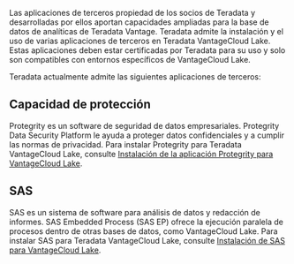 Las aplicaciones de terceros propiedad de los socios de Teradata y desarrolladas por ellos aportan capacidades ampliadas para la base de datos de analíticas de Teradata Vantage. Teradata admite la instalación y el uso de varias aplicaciones de terceros en Teradata VantageCloud Lake. Estas aplicaciones deben estar certificadas por Teradata para su uso y solo son compatibles con entornos específicos de VantageCloud Lake.

Teradata actualmente admite las siguientes aplicaciones de terceros:

Capacidad de protección
-----------------------

Protegrity es un software de seguridad de datos empresariales. Protegrity Data Security Platform le ayuda a proteger datos confidenciales y a cumplir las normas de privacidad. Para instalar Protegrity para Teradata VantageCloud Lake, consulte [Instalación de la aplicación Protegrity para VantageCloud Lake](https://docs.teradata.com/access/sources/dita/topic?dita:topicPath=bdz1707141094808.dita).

SAS
---

SAS es un sistema de software para análisis de datos y redacción de informes. SAS Embedded Process (SAS EP) ofrece la ejecución paralela de procesos dentro de otras bases de datos, como VantageCloud Lake. Para instalar SAS para Teradata VantageCloud Lake, consulte [Instalación de SAS para VantageCloud Lake](https://docs.teradata.com/access/sources/dita/topic?dita:topicPath=xgb1712764452211.dita).
